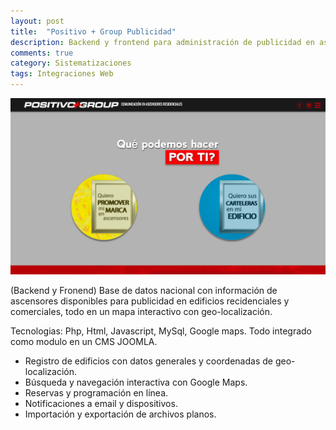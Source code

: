 ```yaml
---
layout: post
title:  "Positivo + Group Publicidad"
description: Backend y frontend para administración de publicidad en ascensores
comments: true
category: Sistematizaciones
tags: Integraciones Web
---
```

<img src="/public/imgs/proyectos/positivoGroup.png" />

(Backend y Fronend) Base de datos nacional con información de ascensores disponibles para publicidad en edificios recidenciales y comerciales, todo en un mapa interactivo con geo-localización. 

Tecnologias: Php, Html, Javascript, MySql, Google maps. Todo integrado como modulo en un CMS JOOMLA. 

* Registro de edificios con datos generales y coordenadas de geo-localización.
* Búsqueda y navegación interactiva con Google Maps.
* Reservas y programación en línea. 
* Notificaciones a email y dispositivos. 
* Importación y exportación de archivos planos.
